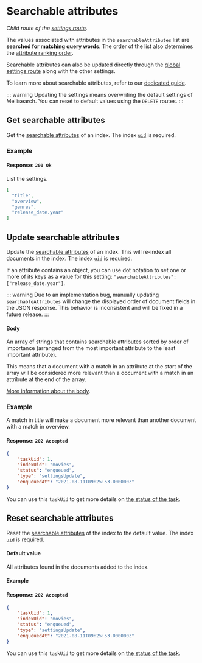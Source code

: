 # Searchable attributes

_Child route of the [settings route](/reference/api/settings.md)._

The values associated with attributes in the `searchableAttributes` list are **searched for matching query words**. The order of the list also determines the [attribute ranking order](/learn/core_concepts/relevancy.md#attribute-ranking-order).

Searchable attributes can also be updated directly through the [global settings route](/reference/api/settings.md#update-settings) along with the other settings.

To learn more about searchable attributes, refer to our [dedicated guide](/learn/configuration/displayed_searchable_attributes.md#searchable-fields).

::: warning
Updating the settings means overwriting the default settings of Meilisearch. You can reset to default values using the `DELETE` routes.
:::

## Get searchable attributes

<RouteHighlighter method="GET" route="/indexes/{index_uid}/settings/searchable-attributes" />

Get the [searchable attributes](/learn/configuration/displayed_searchable_attributes.md#searchable-fields) of an index. The index [`uid`](/learn/core_concepts/indexes.md#index-uid) is required.

### Example

<CodeSamples id="get_searchable_attributes_1" />

#### Response: `200 Ok`

List the settings.

```json
[
  "title",
  "overview",
  "genres",
  "release_date.year"
]
```

## Update searchable attributes

<RouteHighlighter method="PUT" route="/indexes/{index_uid}/settings/searchable-attributes" />

Update the [searchable attributes](/learn/configuration/displayed_searchable_attributes.md#searchable-fields) of an index. This will re-index all documents in the index. The index [`uid`](/learn/core_concepts/indexes.md#index-uid) is required.

If an attribute contains an object, you can use dot notation to set one or more of its keys as a value for this setting: `"searchableAttributes": ["release_date.year"]`.

::: warning
Due to an implementation bug, manually updating `searchableAttributes` will change the displayed order of document fields in the JSON response. This behavior is inconsistent and will be fixed in a future release.
:::

#### Body

An array of strings that contains searchable attributes sorted by order of importance (arranged from the most important attribute to the least important attribute).

This means that a document with a match in an attribute at the start of the array will be considered more relevant than a document with a match in an attribute at the end of the array.

[More information about the body](/learn/configuration/settings.md#searchable-attributes).

### Example

<CodeSamples id="update_searchable_attributes_1" />

A match in title will make a document more relevant than another document with a match in overview.

#### Response: `202 Accepted`

```json
{
    "taskUid": 1,
    "indexUid": "movies",
    "status": "enqueued",
    "type": "settingsUpdate",
    "enqueuedAt": "2021-08-11T09:25:53.000000Z"
}
```

You can use this `taskUid` to get more details on [the status of the task](/reference/api/tasks.md#get-one-task).

## Reset searchable attributes

<RouteHighlighter method="DELETE" route="/indexes/{index_uid}/settings/searchable-attributes"/>

Reset the [searchable attributes](/learn/configuration/displayed_searchable_attributes.md#searchable-fields) of the index to the default value. The index [`uid`](/learn/core_concepts/indexes.md#index-uid) is required.

#### Default value

All attributes found in the documents added to the index.

#### Example

<CodeSamples id="reset_searchable_attributes_1" />

#### Response: `202 Accepted`

```json
{
    "taskUid": 1,
    "indexUid": "movies",
    "status": "enqueued",
    "type": "settingsUpdate",
    "enqueuedAt": "2021-08-11T09:25:53.000000Z"
}
```

You can use this `taskUid` to get more details on [the status of the task](/reference/api/tasks.md#get-one-task).
